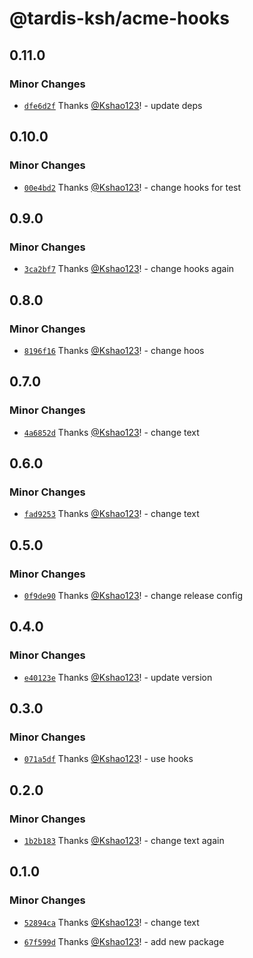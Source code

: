 # @tardis-ksh/acme-hooks

## 0.11.0

### Minor Changes

- [`dfe6d2f`](https://github.com/tardis-ksh/demo-turborepo/commit/dfe6d2fa17365c8b0ca268a3c856f0af781253c5) Thanks [@Kshao123](https://github.com/Kshao123)! - update deps

## 0.10.0

### Minor Changes

- [`00e4bd2`](https://github.com/tardis-ksh/demo-turborepo/commit/00e4bd26d033f979e475eb7b98c061fb9933d73f) Thanks [@Kshao123](https://github.com/Kshao123)! - change hooks for test

## 0.9.0

### Minor Changes

- [`3ca2bf7`](https://github.com/tardis-ksh/demo-turborepo/commit/3ca2bf7a46d6d16268171eba39bd4a7ad930b998) Thanks [@Kshao123](https://github.com/Kshao123)! - change hooks again

## 0.8.0

### Minor Changes

- [`8196f16`](https://github.com/tardis-ksh/demo-turborepo/commit/8196f164ad0ca258708d8a9dde19de24a592c142) Thanks [@Kshao123](https://github.com/Kshao123)! - change hoos

## 0.7.0

### Minor Changes

- [`4a6852d`](https://github.com/tardis-ksh/demo-turborepo/commit/4a6852dd9bed00bfe5388aa5103073ad646160e2) Thanks [@Kshao123](https://github.com/Kshao123)! - change text

## 0.6.0

### Minor Changes

- [`fad9253`](https://github.com/tardis-ksh/demo-turborepo/commit/fad92539015bc84a158753246983093930554a53) Thanks [@Kshao123](https://github.com/Kshao123)! - change text

## 0.5.0

### Minor Changes

- [`0f9de90`](https://github.com/tardis-ksh/demo-turborepo/commit/0f9de90addcead8cd901a9e13c0af1737c66f466) Thanks [@Kshao123](https://github.com/Kshao123)! - change release config

## 0.4.0

### Minor Changes

- [`e40123e`](https://github.com/tardis-ksh/demo-turborepo/commit/e40123e967adfcb311d72c6efb9e89c84bae64d0) Thanks [@Kshao123](https://github.com/Kshao123)! - update version

## 0.3.0

### Minor Changes

- [`071a5df`](https://github.com/tardis-ksh/demo-turborepo/commit/071a5df90de9e24e4cd8c2f399aff8e7e0ce83b7) Thanks [@Kshao123](https://github.com/Kshao123)! - use hooks

## 0.2.0

### Minor Changes

- [`1b2b183`](https://github.com/tardis-ksh/demo-turborepo/commit/1b2b183a118896a9f41baa67439dc7489e9a9090) Thanks [@Kshao123](https://github.com/Kshao123)! - change text again

## 0.1.0

### Minor Changes

- [`52894ca`](https://github.com/tardis-ksh/demo-turborepo/commit/52894ca3defa8faa4f3532189fb3d433cf7bca3e) Thanks [@Kshao123](https://github.com/Kshao123)! - change text

- [`67f599d`](https://github.com/tardis-ksh/demo-turborepo/commit/67f599d008ac25a800158ccd1ea58b6209e51d7b) Thanks [@Kshao123](https://github.com/Kshao123)! - add new package
